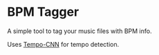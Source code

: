 # BPM Tagger

A simple tool to tag your music files with BPM info.

Uses [Tempo-CNN](https://github.com/hendriks73/tempo-cnn) for tempo detection.
